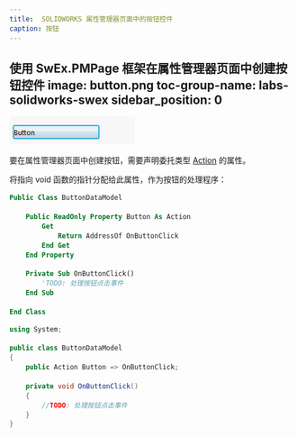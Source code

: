 ```yaml
---
title:  SOLIDWORKS 属性管理器页面中的按钮控件
caption: 按钮
---
```

 使用 SwEx.PMPage 框架在属性管理器页面中创建按钮控件
image: button.png
toc-group-name: labs-solidworks-swex
sidebar_position: 0
---
![按钮控件](button.png)

要在属性管理器页面中创建按钮，需要声明委托类型 [Action](https://docs.microsoft.com/zh-cn/dotnet/api/system.action?view=netframework-4.8) 的属性。

将指向 void 函数的指针分配给此属性，作为按钮的处理程序：

~~~vb
Public Class ButtonDataModel

    Public ReadOnly Property Button As Action
        Get
            Return AddressOf OnButtonClick
        End Get
    End Property

    Private Sub OnButtonClick()
        'TODO: 处理按钮点击事件
    End Sub

End Class
~~~

~~~cs
using System;

public class ButtonDataModel
{
    public Action Button => OnButtonClick;

    private void OnButtonClick()
    {
        //TODO: 处理按钮点击事件
    }
}
~~~